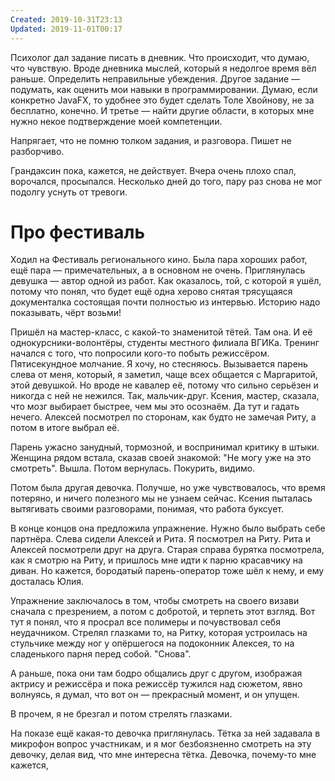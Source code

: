 ```yaml
---
Created: 2019-10-31T23:13
Updated: 2019-11-01T00:17
---
```

Психолог дал задание писать в дневник. Что происходит, что думаю, что чувствую. Вроде дневника мыслей, который я недолгое время вёл раньше. Определить неправильные убеждения. Другое задание — подумать, как оценить мои навыки в программировании. Думаю, если конкретно JavaFX, то удобнее это будет сделать Толе Хвойнову, не за бесплатно, конечно. И третье — найти другие области, в которых мне нужно некое подтверждение моей компетенции.

Напрягает, что не помню толком задания, и разговора. Пишет не разборчиво.

Грандаксин пока, кажется, не действует. Вчера очень плохо спал, ворочался, просыпался. Несколько дней до того, пару раз снова не мог подолгу уснуть от тревоги.

# Про фестиваль

Ходил на Фестиваль регионального кино. Была пара хороших работ, ещё пара — примечательных, а в основном не очень. Приглянулась девушка — автор одной из работ. Как оказалось, той, с которой я ушёл, потому что понял, что будет ещё одна херово снятая трясущаяся документалка состоящая почти полностью из интервью. Историю надо показывать, чёрт возьми!

Пришёл на мастер-класс, с какой-то знаменитой тётей. Там она. И её однокурсники-волонтёры, студенты местного филиала ВГИКа. Тренинг начался с того, что попросили кого-то побыть режиссёром. Пятисекундное молчание. Я хочу, но стесняюсь. Вызывается парень слева от меня, который, я заметил, чаще всех общается с Маргаритой, этой девушкой. Но вроде не кавалер её, потому что сильно серьёзен и никогда с ней не нежился. Так, мальчик-друг. Ксения, мастер, сказала, что мозг выбирает быстрее, чем мы это осознаём. Да тут и гадать нечего. Алексей посмотрел по сторонам, как будто не замечая Риту, а потом в итоге выбрал её.

Парень ужасно занудный, тормозной, и воспринимал критику в штыки. Женщина рядом встала, сказав своей знакомой: "Не могу уже на это смотреть". Вышла. Потом вернулась. Покурить, видимо.

Потом была другая девочка. Получше, но уже чувствовалось, что время потеряно, и ничего полезного мы не узнаем сейчас. Ксения пыталась вытягивать своими разговорами, понимая, что работа буксует.

В конце концов она предложила упражнение. Нужно было выбрать себе партнёра. Слева сидели Алексей и Рита. Я посмотрел на Риту. Рита и Алексей посмотрели друг на друга. Старая справа бурятка посмотрела, как я смотрю на Риту, и пришлось мне идти к парню красавчику на диван. Но кажется, бородатый парень-оператор тоже шёл к нему, и ему досталась Юлия.

Упражнение заключалось в том, чтобы смотреть на своего визави сначала с презрением, а потом с добротой, и терпеть этот взгляд. Вот тут я понял, что я просрал все полимеры и почувствовал себя неудачником. Стрелял глазками то, на Ритку, которая устроилась на стульчике между ног у опёршегося на подоконник Алексея, то на сладенького парня перед собой. "Снова".

А раньше, пока они там бодро общались друг с другом, изображая актрису и режиссёра и пока режиссёр тужился над сюжетом, явно волнуясь, я думал, что вот он — прекрасный момент, и он упущен.

В прочем, я не брезгал и потом стрелять глазками.

На показе ещё какая-то девочка приглянулась. Тётка за ней задавала в микрофон вопрос участникам, и я мог безбоязненно смотреть на эту девочку, делая вид, что мне интересна тётка. Девочка, почему-то мне кажется,